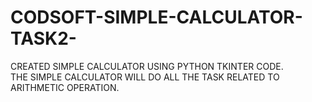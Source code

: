 # CODSOFT-SIMPLE-CALCULATOR-TASK2-
CREATED SIMPLE CALCULATOR USING PYTHON TKINTER CODE.<br>
THE SIMPLE CALCULATOR WILL DO ALL THE TASK RELATED TO ARITHMETIC OPERATION.
